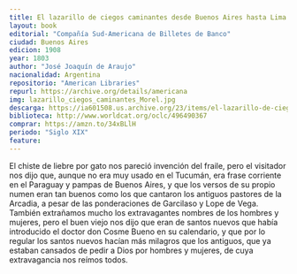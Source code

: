 ```yaml
---
title: El lazarillo de ciegos caminantes desde Buenos Aires hasta Lima
layout: book
editorial: "Compañía Sud-Americana de Billetes de Banco"
ciudad: Buenos Aires
edicion: 1908
year: 1803
author: "José Joaquín de Araujo"
nacionalidad: Argentina
repositorio: "American Libraries"
repurl: https://archive.org/details/americana 
img: lazarillo_ciegos_caminantes_Morel.jpg
descarga: https://ia601508.us.archive.org/23/items/el-lazarillo-de-ciegos-caminantes-araujo/El%20lazarillo%20de%20ciegos%20caminantes%20-%20Araujo.pdf
biblioteca: http://www.worldcat.org/oclc/496490367
comprar: https://amzn.to/34xBLlH
periodo: "Siglo XIX"
feature: 
---
```

 

El chiste de liebre por gato nos pareció invención del fraile, pero el visitador nos dijo que, aunque no era muy usado en el Tucumán, era frase corriente en el Paraguay y pampas de Buenos Aires, y que los versos de su propio numen eran tan buenos como los que cantaron los antiguos pastores de la Arcadia, a pesar de las ponderaciones de Garcilaso y Lope de Vega. También extrañamos mucho los extravagantes nombres de los hombres y mujeres, pero el buen viejo nos dijo que eran de santos nuevos que había introducido el doctor don Cosme Bueno en su calendario, y que por lo regular los santos nuevos hacían más milagros que los antiguos, que ya estaban cansados de pedir a Dios por hombres y mujeres, de cuya extravagancia nos reímos todos.
